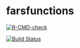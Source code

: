 # farsfunctions

[![R-CMD-check](https://github.com/SanjayShetty01/farsfunctions/workflows/R-CMD-check/badge.svg)](https://github.com/SanjayShetty01/farsfunctions/actions)

[![Build Status](https://app.travis-ci.com/SanjayShetty01/farsfunctions.svg?branch=main)](https://app.travis-ci.com/SanjayShetty01/farsfunctions)
